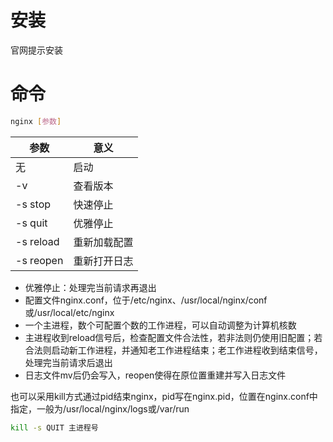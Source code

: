 # 安装
官网提示安装
# 命令
```sh
nginx [参数]
```
参数|意义
-|-
无|启动
-v|查看版本
-s stop|快速停止
-s quit|优雅停止
-s reload|重新加载配置
-s reopen|重新打开日志
* 优雅停止：处理完当前请求再退出
* 配置文件nginx.conf，位于/etc/nginx、/usr/local/nginx/conf或/usr/local/etc/nginx
* 一个主进程，数个可配置个数的工作进程，可以自动调整为计算机核数
* 主进程收到reload信号后，检查配置文件合法性，若非法则仍使用旧配置；若合法则启动新工作进程，并通知老工作进程结束；老工作进程收到结束信号，处理完当前请求后退出
* 日志文件mv后仍会写入，reopen使得在原位置重建并写入日志文件

也可以采用kill方式通过pid结束nginx，pid写在nginx.pid，位置在nginx.conf中指定，一般为/usr/local/nginx/logs或/var/run
```sh
kill -s QUIT 主进程号
```
